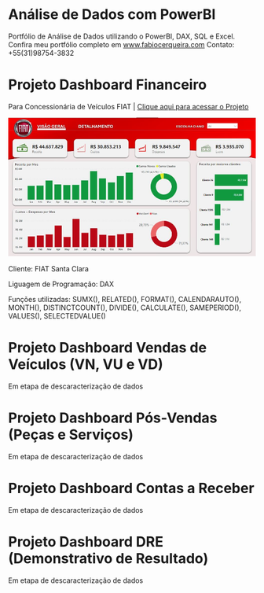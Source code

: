 # Análise de Dados com PowerBI
Portfólio de Análise de Dados utilizando o PowerBI, DAX, SQL e Excel.
Confira meu portfólio completo em www.fabiocerqueira.com
Contato: +55(31)98754-3832

# Projeto Dashboard Financeiro
Para Concessionária de Veículos FIAT | 
[Clique aqui para acessar o Projeto](https://app.powerbi.com/view?r=eyJrIjoiNzE4NDk5YzEtYThiMC00Yjk4LWFjOTUtMjdhYTFjMmI3YzhhIiwidCI6ImNjMTM1YTdlLTZhZmMtNDA5Mi04MzEzLTgwNmI2NjkwODkyNiJ9&pageName=ReportSection)

![alt text](https://github.com/FabioCerqueiraGit/PastaDeImagens/blob/43df4b51bfbef7f7ba4ab05c953206baae4cc682/Dashboard%20Financeiro%20Fiat.JPG)

Cliente: FIAT Santa Clara

Liguagem de Programação: DAX

Funções utilizadas: SUMX(), RELATED(), FORMAT(), CALENDARAUTO(), MONTH(), DISTINCTCOUNT(), DIVIDE(), CALCULATE(), SAMEPERIOD(), VALUES(), SELECTEDVALUE()

# Projeto Dashboard Vendas de Veículos (VN, VU e VD)
Em etapa de descaracterização de dados

# Projeto Dashboard Pós-Vendas (Peças e Serviços)
Em etapa de descaracterização de dados

# Projeto Dashboard Contas a Receber
Em etapa de descaracterização de dados

# Projeto Dashboard DRE (Demonstrativo de Resultado)
Em etapa de descaracterização de dados
